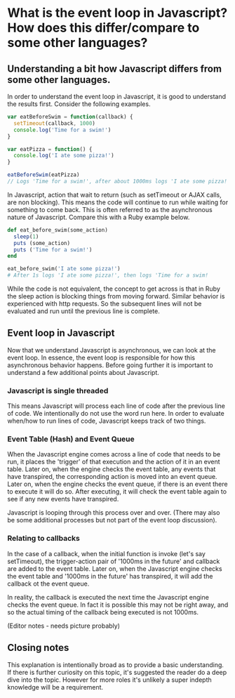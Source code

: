 # What is the event loop in Javascript? How does this differ/compare to some other languages?

## Understanding a bit how Javascript differs from some other languages.

In order to understand the event loop in Javascript, it is good to understand the results first. Consider the following examples.

```javascript
var eatBeforeSwim = function(callback) {
  setTimeout(callback, 1000)
  console.log('Time for a swim!')
}

var eatPizza = function() {
  console.log('I ate some pizza!')
}

eatBeforeSwim(eatPizza)
// Logs 'Time for a swim!', after about 1000ms logs 'I ate some pizza!'
```

In Javascript, action that wait to return (such as setTimeout or AJAX calls, are non blocking). This means the code will continue to run while waiting for something to come back. This is often referred to as the asynchronous nature of Javascript. Compare this with a Ruby example below.

```ruby
def eat_before_swim(some_action) 
  sleep(1)
  puts (some_action)
  puts ('Time for a swim!')
end

eat_before_swim('I ate some pizza!')
# After 1s logs 'I ate some pizza!', then logs 'Time for a swim!
```

While the code is not equivalent, the concept to get across is that in Ruby the sleep action is blocking things from moving forward. Similar behavior is experienced with http requests. So the subsequent lines will not be evaluated and run until the previous line is complete.

## Event loop in Javascript

Now that we understand Javascript is asynchronous, we can look at the event loop. In essence, the event loop is responsible for how this asynchronous behavior happens. Before going further it is important to understand a few additional points about Javascript.

### Javascript is single threaded

This means Javascript will process each line of code after the previous line of code. We intentionally do not use the word run here. In order to evaluate when/how to run lines of code, Javascript keeps track of two things.

### Event Table (Hash) and Event Queue

When the Javascript engine comes across a line of code that needs to be run, it places the 'trigger' of that execution and the action of it in an event table. Later on, when the engine checks the event table, any events that have transpired, the corresponding action is moved into an event queue. Later on, when the engine checks the event queue, if there is an event there to execute it will do so. After executing, it will check the event table again to see if any new events have transpired.

Javascript is looping through this process over and over. (There may also be some additional processes but not part of the event loop discussion).

### Relating to callbacks

In the case of a callback, when the initial function is invoke (let's say setTimeout), the trigger-action pair of '1000ms in the future' and callback are added to the event table. Later on, when the Javascript engine checks the event table and '1000ms in the future' has transpired, it will add the callback ot the event queue.

In reality, the callback is executed the next time the Javascript engine checks the event queue. In fact it is possible this may not be right away, and so the actual timing of the callback being executed is not 1000ms. 

(Editor notes - needs picture probably)

## Closing notes

This explanation is intentionally broad as to provide a basic understanding. If there is further curiosity on this topic, it's suggested the reader do a deep dive into the topic. However for more roles it's unlikely a super indepth knowledge will be a requirement.

